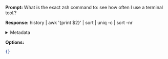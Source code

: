 **Prompt:**
What is the exact zsh command to: see how often I use a terminal tool.?


**Response:**
history | awk '{print $2}' | sort | uniq -c | sort -nr

<details><summary>Metadata</summary>

- Duration: 1143 ms
- Datetime: 2023-08-28T09:11:40.257406
- Model: gpt-3.5-turbo-0613

</details>

**Options:**
```json
{}
```

